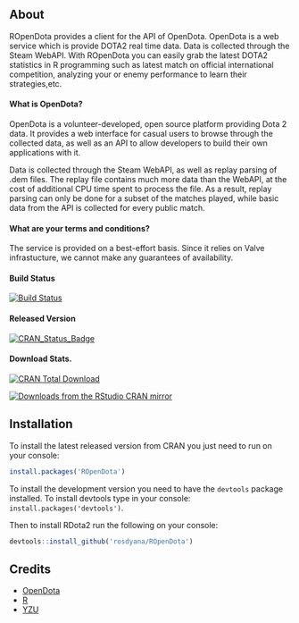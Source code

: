 ## About

ROpenDota provides a client for the API of OpenDota. OpenDota is a web service which is provide DOTA2 real time data. Data is collected through the Steam WebAPI. With ROpenDota you can easily grab the latest DOTA2 statistics in R programming such as latest match on official international competition, analyzing your or enemy performance to learn their strategies,etc.

#### What is OpenDota?
OpenDota is a volunteer-developed, open source platform providing Dota 2 data. It provides a web interface for casual users to browse through the collected data, as well as an API to allow developers to build their own applications with it.

Data is collected through the Steam WebAPI, as well as replay parsing of .dem files. The replay file contains much more data than the WebAPI, at the cost of additional CPU time spent to process the file. As a result, replay parsing can only be done for a subset of the matches played, while basic data from the API is collected for every public match.

#### What are your terms and conditions?
The service is provided on a best-effort basis. Since it relies on Valve infrastucture, we cannot make any guarantees of availability.

#### Build Status
[![Build Status](https://travis-ci.org/rosdyana/ROpenDota.svg?branch=master)](https://travis-ci.org/rosdyana/ROpenDota)

#### Released Version
[![CRAN_Status_Badge](http://www.r-pkg.org/badges/version/ROpenDota)](https://cran.r-project.org/package=ROpenDota)

#### Download Stats.
[![CRAN Total Download](https://cranlogs.r-pkg.org/badges/grand-total/ROpenDota)](https://cran.r-project.org/)

[![Downloads from the RStudio CRAN mirror](http://cranlogs.r-pkg.org/badges/ROpenDota)](https://cran.r-project.org/)

## Installation

To install the latest released version from CRAN you just need to run on your console:

```r
install.packages('ROpenDota')
```

To install the development version you need to have the `devtools` package installed. To install devtools type in your console: `install.packages('devtools')`.

Then to install RDota2 run the following on your console:

```R
devtools::install_github('rosdyana/ROpenDota')
```

## Credits
 - [OpenDota](https://www.opendota.com/) 
 - [R](https://www.r-project.org/)
 - [YZU](https://www.yzu.edu.tw/)
